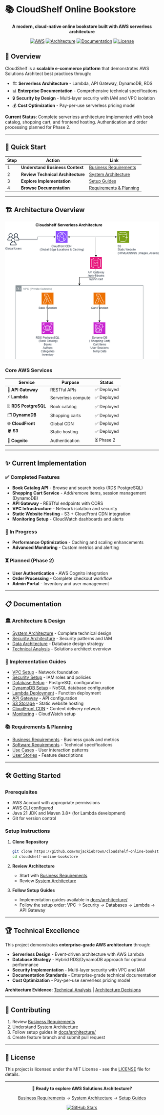 # 📚 CloudShelf Online Bookstore

<div align="center">

**A modern, cloud-native online bookstore built with AWS serverless architecture**

[![AWS](https://img.shields.io/badge/AWS-Serverless-orange?logo=aws)](https://aws.amazon.com/)
[![Architecture](https://img.shields.io/badge/Architecture-Solutions_Architect-blue)](docs/architecture/)
[![Documentation](https://img.shields.io/badge/Documentation-Complete-green)](docs/)
[![License](https://img.shields.io/badge/License-MIT-yellow)](LICENSE)

</div>

## 🎯 Overview

CloudShelf is a **scalable e-commerce platform** that demonstrates AWS Solutions Architect best practices through:

- 🏗️ **Serverless Architecture** - Lambda, API Gateway, DynamoDB, RDS
- 📊 **Enterprise Documentation** - Comprehensive technical specifications
- 🔒 **Security by Design** - Multi-layer security with IAM and VPC isolation
- 💰 **Cost Optimization** - Pay-per-use serverless pricing model

**Current Status**: Complete serverless architecture implemented with book catalog, shopping cart, and frontend hosting. Authentication and order processing planned for Phase 2.

---

## 🚀 Quick Start

| Step | Action                            | Link                                                                           |
| ---- | --------------------------------- | ------------------------------------------------------------------------------ |
| 1    | **Understand Business Context**   | [Business Requirements](docs/requirements/cloudshelf-business-requirements.md) |
| 2    | **Review Technical Architecture** | [System Architecture](docs/architecture/cloudshelf-system-architecture.md)     |
| 3    | **Explore Implementation**        | [Setup Guides](docs/architecture/)                                             |
| 4    | **Browse Documentation**          | [Requirements & Planning](#-documentation)                                     |

---

## 🏗️ Architecture Overview

<div align="center">

![CloudShelf Architecture Diagram](docs/architecture/cloudshelf-architecture-diagram.png)

</div>

### Core AWS Services

| Service               | Purpose            | Status      |
| --------------------- | ------------------ | ----------- |
| 🚪 **API Gateway**    | RESTful APIs       | ✅ Deployed |
| ⚡ **Lambda**         | Serverless compute | ✅ Deployed |
| 🗄️ **RDS PostgreSQL** | Book catalog       | ✅ Deployed |
| 🗂️ **DynamoDB**       | Shopping carts     | ✅ Deployed |
| 🌐 **CloudFront**     | Global CDN         | ✅ Deployed |
| 🪣 **S3**             | Static hosting     | ✅ Deployed |
| 🔐 **Cognito**        | Authentication     | ⏳ Phase 2  |

---

## ✨ Current Implementation

### ✅ Completed Features

- **Book Catalog API** - Browse and search books (RDS PostgreSQL)
- **Shopping Cart Service** - Add/remove items, session management (DynamoDB)
- **API Gateway** - RESTful endpoints with CORS
- **VPC Infrastructure** - Network isolation and security
- **Static Website Hosting** - S3 + CloudFront CDN integration
- **Monitoring Setup** - CloudWatch dashboards and alerts

### 🔄 In Progress

- **Performance Optimization** - Caching and scaling enhancements
- **Advanced Monitoring** - Custom metrics and alerting

### ⏳ Planned (Phase 2)

- **User Authentication** - AWS Cognito integration
- **Order Processing** - Complete checkout workflow
- **Admin Portal** - Inventory and user management

---

## 📋 Documentation

### 🏛️ Architecture & Design

- [System Architecture](docs/architecture/cloudshelf-system-architecture.md) - Complete technical design
- [Security Architecture](docs/architecture/cloudshelf-security-architecture.md) - Security patterns and IAM
- [Data Architecture](docs/architecture/cloudshelf-data-architecture.md) - Database design strategy
- [Technical Analysis](docs/requirements/cloudshelf-technical-analysis.md) - Solutions architect overview

### 🔧 Implementation Guides

- [VPC Setup](docs/architecture/vpc/cloudshelf-vpc-setup.md) - Network foundation
- [Security Setup](docs/architecture/security/cloudshelf-iam-security-setup.md) - IAM roles and policies
- [Database Setup](docs/architecture/rds/cloudshelf-rds-setup.md) - PostgreSQL configuration
- [DynamoDB Setup](docs/architecture/dynamodb/cloudshelf-dynamodb-setup.md) - NoSQL database configuration
- [Lambda Deployment](docs/architecture/lambda/cloudshelf-lambda-setup.md) - Function deployment
- [API Gateway](docs/architecture/apigateway/cloudshelf-apigateway-setup.md) - API configuration
- [S3 Storage](docs/architecture/s3/cloudshelf-s3-setup.md) - Static website hosting
- [CloudFront CDN](docs/architecture/cloudfront/cloudshelf-cloudfront-setup.md) - Content delivery network
- [Monitoring](docs/architecture/monitoring/cloudshelf-cloudwatch-setup.md) - CloudWatch setup

### 📚 Requirements & Planning

- [Business Requirements](docs/requirements/cloudshelf-business-requirements.md) - Business goals and metrics
- [Software Requirements](docs/requirements/cloudshelf-srs.md) - Technical specifications
- [Use Cases](docs/requirements/cloudshelf-use-cases.md) - User interaction patterns
- [User Stories](docs/requirements/cloudshelf-user-stories.md) - Feature descriptions

---

## 🛠️ Getting Started

### Prerequisites

- AWS Account with appropriate permissions
- AWS CLI configured
- Java 21 JDK and Maven 3.8+ (for Lambda development)
- Git for version control

### Setup Instructions

1. **Clone Repository**

   ```bash
   git clone https://github.com/msjackiebrown/cloudshelf-online-bookstore.git
   cd cloudshelf-online-bookstore
   ```

2. **Review Architecture**

   - Start with [Business Requirements](docs/requirements/cloudshelf-business-requirements.md)
   - Review [System Architecture](docs/architecture/cloudshelf-system-architecture.md)

3. **Follow Setup Guides**
   - Implementation guides available in [docs/architecture/](docs/architecture/)
   - Follow the setup order: VPC → Security → Databases → Lambda → API Gateway

---

## 🏆 Technical Excellence

This project demonstrates **enterprise-grade AWS architecture** through:

- **Serverless Design** - Event-driven architecture with AWS Lambda
- **Database Strategy** - Hybrid RDS/DynamoDB approach for optimal performance
- **Security Implementation** - Multi-layer security with VPC and IAM
- **Documentation Standards** - Enterprise-grade technical documentation
- **Cost Optimization** - Pay-per-use serverless pricing model

**Architecture Evidence**: [Technical Analysis](docs/requirements/cloudshelf-technical-analysis.md) | [Architecture Decisions](docs/architecture/cloudshelf-architecture-decisions.md)

---

## 🤝 Contributing

1. Review [Business Requirements](docs/requirements/cloudshelf-business-requirements.md)
2. Understand [System Architecture](docs/architecture/cloudshelf-system-architecture.md)
3. Follow setup guides in [docs/architecture/](docs/architecture/)
4. Create feature branch and submit pull request

---

## 📄 License

This project is licensed under the MIT License - see the [LICENSE](LICENSE) file for details.

---

<div align="center">

**🎯 Ready to explore AWS Solutions Architecture?**

[Business Requirements](docs/requirements/cloudshelf-business-requirements.md) → [System Architecture](docs/architecture/cloudshelf-system-architecture.md) → [Setup Guides](docs/architecture/)

[![GitHub Stars](https://img.shields.io/github/stars/msjackiebrown/cloudshelf-online-bookstore?style=social)](https://github.com/msjackiebrown/cloudshelf-online-bookstore)

</div>
